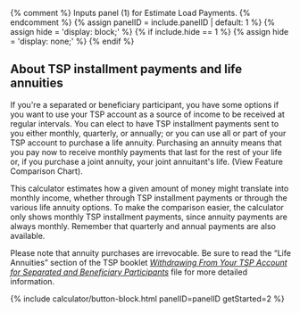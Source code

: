 {% comment %}
Inputs panel (1) for Estimate Load Payments.
{% endcomment %}
{% assign panelID = include.panelID | default: 1 %}
{% assign hide = 'display: block;' %}
{% if include.hide == 1 %} {% assign hide = 'display: none;' %} {% endif %}

<section id="panel-{{ panelID }}" class="calculator-panel" style="{{ hide }}" markdown="1">

## About TSP installment payments and life annuities

If you're a separated or beneficiary participant, you have some options if you want to use your TSP account as a source of income to be received at regular intervals. You can elect to have TSP installment payments sent to you either monthly, quarterly, or annually; or you can use all or part of your TSP account to purchase a life <span data-term="Annuity" class="js-glossary-toggle term term-end">annuity</span>. Purchasing an annuity means that you pay now to receive monthly payments that last for the rest of your life or, if you purchase a joint annuity, your joint annuitant's life. (View Feature Comparison Chart).

This calculator estimates how a given amount of money might translate into monthly income, whether through TSP installment payments or through the various life annuity options. To make the comparison easier, the calculator only shows monthly TSP installment payments, since annuity payments are always monthly. Remember that quarterly and annual payments are also available.

Please note that annuity purchases are irrevocable. Be sure to read the &#8220;Life Annuities&#8221; section of the TSP booklet [_Withdrawing From Your TSP Account for Separated and Beneficiary Participants_](/publications/tspbk02.pdf) file for more detailed information.


{% include calculator/button-block.html panelID=panelID getStarted=2 %}

</section> <!-- end div#panel -->
